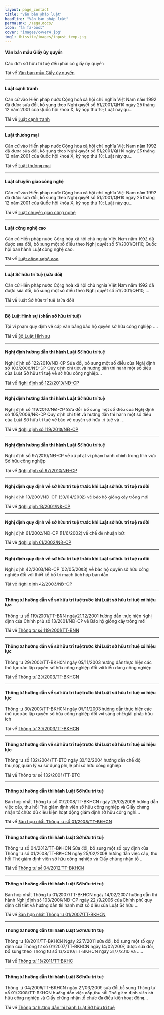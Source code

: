 ```yaml
---
layout: page_contact
title: "Văn bản pháp luật"
headline: "Văn bản pháp luật"
permalink: /legaldocs/
icon: "fa fa-book"
cover: "images/cover4.jpg"
img1: thissite/images/inpost_temp.jpg
---
```


#### Văn bản mẫu Giấy ủy quyền
Các đơn sở hữu trí tuệ đều phải có giấy ủy quyền

Tải về [Văn bản mẫu Giấy ủy quyền](https://drive.google.com/open?id=0BwVnUebW2PSdVk0yZ2hwektjUkE)

---

#### Luật cạnh tranh
Căn cứ vào Hiến pháp nước Cộng hoà xã hội chủ nghĩa Việt Nam năm 1992 đã được sửa đổi, bổ sung theo Nghị quyết số 51/2001/QH10 ngày 25 tháng 12 năm 2001 của Quốc hội khoá X, kỳ họp thứ 10; Luật này qu...

Tải về [Luật cạnh tranh](https://drive.google.com/open?id=0BwVnUebW2PSdUjc0Zzh1UGQ1dTQ)

---

#### Luật thương mại
Căn cứ vào Hiến pháp nước Cộng hòa xã hội chủ nghĩa Việt Nam năm 1992 đã được sửa đổi, bổ sung theo Nghị quyết số 51/2001/QH10 ngày 25 tháng 12 năm 2001 của Quốc hội khoá X, kỳ họp thứ 10; Luật này qu...

Tải về [Luật thương mại](https://drive.google.com/open?id=0BwVnUebW2PSdQk1ycXJMd0x2czg)

---

#### Luật chuyển giao công nghệ
Căn cứ vào Hiến pháp nước Cộng hòa xã hội chủ nghĩa Việt Nam năm 1992 đã được sửa đổi, bổ sung theo Nghị quyết số 51/2001/QH10 ngày 25 tháng 12 năm 2001 của Quốc hội khóa X, kỳ họp thứ 10; Luật này qu...

Tải về [Luật chuyển giao công nghệ](https://drive.google.com/open?id=0BwVnUebW2PSdMmhzQnBHY2dWc1U)

---

#### Luật công nghệ cao
Căn cứ Hiến pháp nước Cộng hòa xã hội chủ nghĩa Việt Nam năm 1992 đã được sửa đổi, bổ sung một số điều theo Nghị quyết số 51/2001/QH10; Quốc hội ban hành Luật công nghệ cao.

Tải về [Luật công nghệ cao](https://drive.google.com/open?id=0BwVnUebW2PSdVUJzcklucm01OUU)

---

#### Luật Sở hữu trí tuệ (sửa đổi)
Căn cứ Hiến pháp nước Cộng hoà xã hội chủ nghĩa Việt Nam năm 1992 đã được sửa đổi, bổ sung một số điều theo Nghị quyết số 51/2001/QH10; ...

Tải về [Luật Sở hữu trí tuệ (sửa đổi)](https://drive.google.com/open?id=0BwVnUebW2PSdOGZCQnJsZGl3X1U)

---

#### Bộ Luật Hình sự (phần sở hữu trí tuệ)
Tội vi phạm quy định về cấp văn bằng bảo hộ quyền sở hữu công nghiệp ....

Tải về [Bộ Luật Hình sự](https://drive.google.com/open?id=0BwVnUebW2PSdUXNDSFMtaGc4TDA)

---

#### Nghị định hướng dẫn thi hành Luật Sở hữu trí tuệ
Nghị định số 122/2010/NĐ-CP Sửa đổi, bổ sung một số điều của Nghị định số 103/2006/NĐ-CP Quy định chi tiết và hướng dẫn thi hành một số điều của Luật Sở hữu trí tuệ về sở hữu công nghiệp...

Tải về [Nghị định số 122/2010/NĐ-CP](https://www.dropbox.com/home?preview=Nghi+dinh+122.doc)

---

#### Nghị định hướng dẫn thi hành Luật Sở hữu trí tuệ
Nghị định số 119/2010/NĐ-CP Sửa đổi, bổ sung một số điều của Nghị định số 105/2006/NĐ-CP Quy định chi tiết và hướng dẫn thi hành một số điều của Luật Sở hữu trí tuệ về bảo vệ quyền sở hữu trí tuệ và ...

Tải về [Nghị định số 119/2010/NĐ-CP](https://drive.google.com/open?id=0BwVnUebW2PSdS0YtVXVBNDVnNVU)

---

#### Nghị định hướng dẫn thi hành Luật Sở hữu trí tuệ
Nghị định số 97/2010/NĐ-CP về xử phạt vi phạm hành chính trong lĩnh vực Sở hữu công nghiệp

Tải về [Nghị định số 97/2010/NĐ-CP](https://drive.google.com/open?id=0BwVnUebW2PSdakFrRE9aWmN4U1k)

---

#### Nghị định quy định về sở hữu trí tuệ trước khi Luật sở hữu trí tuệ ra đời
Nghị định 13/2001/NĐ-CP (20/04/2002) về bảo hộ giống cây trồng mới

Tải về [Nghị định 13/2001/NĐ-CP](https://drive.google.com/open?id=0BwVnUebW2PSdTXJrZnh5b01zSTg)

---

#### Nghị định quy định về sở hữu trí tuệ trước khi Luật sở hữu trí tuệ ra đời
Nghị định 61/2002/NĐ-CP (11/6/2002) về chế độ nhuận bút

Tải về [Nghị định 61/2002/NĐ-CP](https://drive.google.com/open?id=0BwVnUebW2PSddW94NUlaYlBzRmc)

---

#### Nghị định quy định về sở hữu trí tuệ trước khi Luật sở hữu trí tuệ ra đời
Nghị định 42/2003/NĐ-CP (02/05/2003) về bảo hộ quyền sở hữu công nghiệp đối với thiết kế bố trí mạch tích hợp bán dẫn

Tải về [Nghị định 42/2003/NĐ-CP](https://drive.google.com/open?id=0BwVnUebW2PSdaEMtT0NFZHVZVEk)

---

#### Thông tư hướng dẫn về sở hữu trí tuệ trước khi Luật sở hữu trí tuệ có hiệu lực
Thông tư số 119/2001/TT-BNN ngày21/12/2001 hướng dẫn thực hiện Nghị định của Chính phủ số 13/2001/NĐ-CP về Bảo hộ giống cây trồng mới

Tải về [Thông tư số 119/2001/TT-BNN](https://drive.google.com/open?id=0BwVnUebW2PSdeUZrSzJSa3VpNDA)

---

#### Thông tư hướng dẫn về sở hữu trí tuệ trước khi Luật sở hữu trí tuệ có hiệu lực
Thông tư 29/2003/TT-BKHCN ngày 05/11/2003 hướng dẫn thực hiện các thủ tục xác lập quyền sở hữu công nghiệp đối với kiểu dáng công nghiệp

Tải về [Thông tư 29/2003/TT-BKHCN](https://drive.google.com/open?id=0BwVnUebW2PSdaHQydFFjcThQZkk)

---

#### Thông tư hướng dẫn về sở hữu trí tuệ trước khi Luật sở hữu trí tuệ có hiệu lực
Thông tư 30/2003/TT-BKHCN ngày 05/11/2003 hướng dẫn thực hiện các thủ tục xác lập quyền sở hữu công nghiệp đối với sáng chế/giải pháp hữu ích

Tải về [Thông tư 30/2003/TT-BKHCN](https://drive.google.com/open?id=0BwVnUebW2PSdMG15LVpOX3BfQUE)

---

#### Thông tư hướng dẫn về sở hữu trí tuệ trước khi Luật sở hữu trí tuệ có hiệu lực
Thông tư số 132/2004/TT-BTC ngày 30/12/2004 hướng dẫn chế độ thu,nộp,quản lý và sử dụng phí,lệ phí sở hữu công nghiệp

Tải về [Thông tư số 132/2004/TT-BTC](https://drive.google.com/open?id=0BwVnUebW2PSdTGIydlBBemNiWWc)

---

#### Thông tư hướng dẫn thi hành Luật Sở hữu trí tuệ
Bản hợp nhất Thông tư số 01/2008/TT-BKHCN ngày 25/02/2008 hướng dẫn việc cấp, thu hồi Thẻ giám định viên sở hữu công nghiệp và Giấy chứng nhận tổ chức đủ điều kiện hoạt động giám định sở hữu công nghi...

Tải về [Bản hợp nhất Thông tư số 01/2008/TT-BKHCN](https://drive.google.com/open?id=0BwVnUebW2PSdRmltWENYNU9fTTQ)

---

#### Thông tư hướng dẫn thi hành Luật Sở hữu trí tuệ
Thông tư số 04/2012/TT-BKHCN Sửa đổi, bổ sung một số quy định của Thông tư số 01/2008/TT-BKHCN ngày 25/02/2008 hướng dẫn việc cấp, thu hồi Thẻ giám định viên sở hữu công nghiệp và Giấy chứng nhận tổ ...

Tải về [Thông tư số 04/2012/TT-BKHCN](https://drive.google.com/open?id=0BwVnUebW2PSdTnRLUWhsUVRyWms)

---

#### Thông tư hướng dẫn thi hành Luật Sở hữu trí tuệ
Bản hợp nhất Thông tư 01/2007/TT-BKHCN ngày 14/02/2007 hướng dẫn thi hành Nghị định số 103/2006/NĐ-CP ngày 22 /9/2006 của Chính phủ quy định chi tiết và hướng dẫn thi hành một số điều của Luật Sở hữu ...

Tải về [Bản hợp nhất Thông tư 01/2007/TT-BKHCN](https://drive.google.com/open?id=0BwVnUebW2PSddDlJakRNNldJZk0)

---

#### Thông tư hướng dẫn thi hành Luật Sở hữu trí tuệ
Thông tư 18/2011/TT-BKHCN Ngày 22/7/2011 sửa đổi, bổ sung một số quy định của Thông tư số 01/2007/TT-BKHCN ngày 14/02/2007, được sửa đổi, bổ sung theo Thông tư số 13/2010/TT-BKHCN ngày 31/7/2010 và .....

Tải về [Thông tư 18/2011/TT-BKHC](https://drive.google.com/open?id=0BwVnUebW2PSdNHctTXA4LTNaOE0)

---

#### Thông tư hướng dẫn thi hành Luật Sở hữu trí tuệ
Thông tư 04/2009/TT-BKHCN ngày 27/03/2009 sửa đổi,bổ sung Thông tư số 01/2008/TT-BKHCN hướng dẫn việc cấp,thu hồi Thẻ giám định viên sở hữu công nghiệp và Giấy chứng nhận tổ chức đủ điều kiện hoạt động...

Tải về [Thông tư hướng dẫn thi hành Luật Sở hữu trí tuệ](https://drive.google.com/open?id=0BwVnUebW2PSdS0FBN2cwZmNzYnM)

